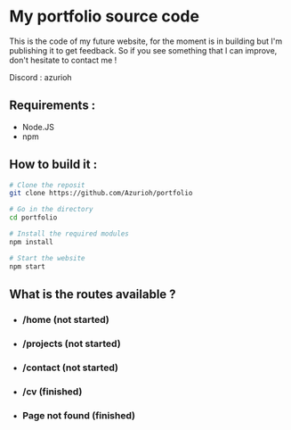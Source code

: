 # My portfolio source code

This is the code of my future website, for the moment is in building but I'm publishing it to get feedback. So if you see something that I can improve, don't hesitate to contact me !

Discord : azurioh

## Requirements :
- Node.JS
- npm

## How to build it :

```bash
# Clone the reposit
git clone https://github.com/Azurioh/portfolio

# Go in the directory
cd portfolio

# Install the required modules
npm install

# Start the website
npm start
```

## What is the routes available ?

- ### /home (not started)
- ### /projects (not started)
- ### /contact (not started)
- ### /cv (finished)
- ### Page not found (finished)
